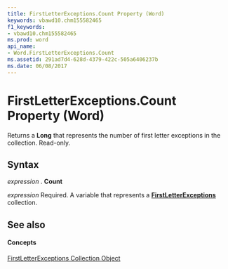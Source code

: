 ```yaml
---
title: FirstLetterExceptions.Count Property (Word)
keywords: vbawd10.chm155582465
f1_keywords:
- vbawd10.chm155582465
ms.prod: word
api_name:
- Word.FirstLetterExceptions.Count
ms.assetid: 291ad7d4-628d-4379-422c-505a6406237b
ms.date: 06/08/2017
---
```



# FirstLetterExceptions.Count Property (Word)

Returns a  **Long** that represents the number of first letter exceptions in the collection. Read-only.


## Syntax

 _expression_ . **Count**

 _expression_ Required. A variable that represents a **[FirstLetterExceptions](Word.firstletterexceptions.md)** collection.


## See also


#### Concepts


[FirstLetterExceptions Collection Object](Word.firstletterexceptions.md)

